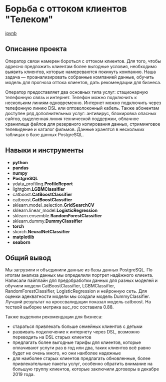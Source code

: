 # Борьба с оттоком клиентов "Телеком"

[ipynb](https://github.com/Ekaterina-Ann/Portfolio/blob/master/telecom_outflow/telecom_outflow.ipynb)

## Описание проекта

Оператор связи намерен бороться с оттоком клиентов. Для того, чтобы адресно предложить клиентам более выгодные условия, необходимо выявить клиентов, которые намереваются покинуть компанию. Наша задача — проанализировать собранные компанией данные, обучить модель для прогноза оттока клиентов, дать рекомендации для бизнеса.

Оператор предоставляет два основных типа услуг: стационарную телефонную связь и интернет. Телефон можно подключить к нескольким линиям одновременно. Интернет можно подключить через телефонную линию DSL или оптоволоконный кабель. Также абонентам доступен ряд дополнительных услуг: антивирус, блокировка опасных сайтов, выделенная линия технической поддержки, облачное хранилище файлов для резервного копирования данных, стриминговое телевидение и каталог фильмов. Данные хранятся в нескольких таблицах в базе данных PostgreSQL.



## Навыки и инструменты

- **python**
- **pandas**
- **numpy**
- **PostgreSQL**
- ydata_profiling.**ProfileReport**
- lightgbm.**LGBMClassifier**
- catboost.**CatBoostClassifier**
- catboost.**CatBoostClassifier**
- sklearn.model_selection.**GridSearchCV**
- sklearn.linear_model.**LogisticRegression**
- sklearn.ensemble.**RandomForestClassifier**
- sklearn.dummy.**DummyClassifier**
- **torch**
- skorch.**NeuralNetClassifier**
- **matplotlib**
- **seaborn**


## Общий вывод

Мы загрузили и объединили данные из базы данных PostgreSQL. По итогам анализа данных мы определили портрет надёжного клиента. Написали пайплайн для предобработки данных для разных моделей и обучили модели CatBoostClassifier, LGBMClassifier, RandomForestClassifier, LogisticRegression и нейронную сеть. Для оценки адекватности модели мы создали модель DummyClassifier. Лучший результат на кроссвалидации показал модель catboost. На тествой выборке метрика auc_roc составила 0.88.

Также выделили рекомендации для бизнеса:
* стараться привлекать больше семейных клиентов с детьми
* развивать подключение к интернету через DSL, возможно переводить на DSL старых клиентов
* предлагать более выгодные тарифы для клиентов, которые оплачивают услуги раз в год или два, таких клиентов всё равно будет не очень много, но они наиболее надежные
* для наиболее старых клиентов предлагать обновленные, более привлекательные пакеты услуг, особенно обратить внимание на большую группу клиентов, которые заключили договоры в декабре 2019 года.
